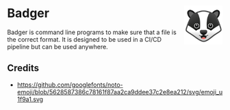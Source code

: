 # Badger [<img alt="badger logo" src="docs/favicon.svg" height="90" align="right" />](https://www.fileformat.info/format/)

Badger is command line programs to make sure that a file is the correct format.  It is designed to be used in a CI/CD pipeline but can be used anywhere.

## Credits

* https://github.com/googlefonts/noto-emoji/blob/5628587386c78161f87aa2ca9ddee37c2e8ea212/svg/emoji_u1f9a1.svg
